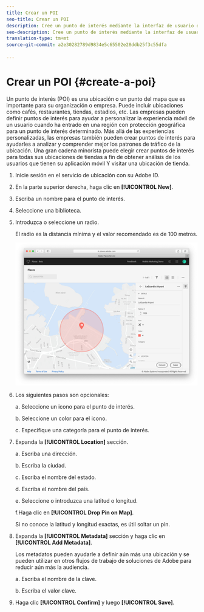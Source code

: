 ```yaml
---
title: Crear un POI
seo-title: Crear un POI
description: Cree un punto de interés mediante la interfaz de usuario de lugares.
seo-description: Cree un punto de interés mediante la interfaz de usuario de lugares.
translation-type: tm+mt
source-git-commit: a2e30282789d9834e5c65502e28ddb25f3c55dfa

---
```



# Crear un POI {#create-a-poi}

Un punto de interés \(POI\) es una ubicación o un punto del mapa que es importante para su organización o empresa. Puede incluir ubicaciones como cafés, restaurantes, tiendas, estadios, etc. Las empresas pueden definir puntos de interés para ayudar a personalizar la experiencia móvil de un usuario cuando ha entrado en una región con protección geográfica para un punto de interés determinado. Más allá de las experiencias personalizadas, las empresas también pueden crear puntos de interés para ayudarles a analizar y comprender mejor los patrones de tráfico de la ubicación. Una gran cadena minorista puede elegir crear puntos de interés para todas sus ubicaciones de tiendas a fin de obtener análisis de los usuarios que tienen su aplicación móvil Y visitar una ubicación de tienda.

1. Inicie sesión en el servicio de ubicación con su Adobe ID.
1. En la parte superior derecha, haga clic en **[!UICONTROL New]**.
1. Escriba un nombre para el punto de interés.
1.  Seleccione una biblioteca.
1. Introduzca o seleccione un radio.

   El radio es la distancia mínima y el valor recomendado es de 100 metros.

   ![definir un punto de interés](/help/assets/define_poi.png)

1. Los siguientes pasos son opcionales:

   a. Seleccione un icono para el punto de interés.

   b. Seleccione un color para el icono.

   c. Especifique una categoría para el punto de interés.

1. Expanda la **[!UICONTROL Location]** sección.

   a. Escriba una dirección.

   b. Escriba la ciudad.

   c. Escriba el nombre del estado.

   d. Escriba el nombre del país.

   e. Seleccione o introduzca una latitud o longitud.

   f.Haga clic en **[!UICONTROL Drop Pin on Map]**.

   Si no conoce la latitud y longitud exactas, es útil soltar un pin.

1. Expanda la **[!UICONTROL Metadata]** sección y haga clic en **[!UICONTROL Add Metadata]**.

   Los metadatos pueden ayudarle a definir aún más una ubicación y se pueden utilizar en otros flujos de trabajo de soluciones de Adobe para reducir aún más la audiencia.

   a. Escriba el nombre de la clave.

   b. Escriba el valor clave.

1. Haga clic **[!UICONTROL Confirm]** y luego **[!UICONTROL  Save]**.
